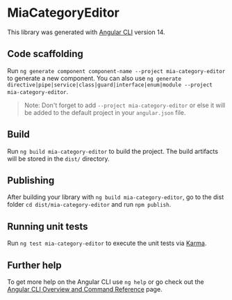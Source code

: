 # MiaCategoryEditor

This library was generated with [Angular CLI](https://github.com/angular/angular-cli) version 14.

## Code scaffolding

Run `ng generate component component-name --project mia-category-editor` to generate a new component. You can also use `ng generate directive|pipe|service|class|guard|interface|enum|module --project mia-category-editor`.

> Note: Don't forget to add `--project mia-category-editor` or else it will be added to the default project in your `angular.json` file.

## Build

Run `ng build mia-category-editor` to build the project. The build artifacts will be stored in the `dist/` directory.

## Publishing

After building your library with `ng build mia-category-editor`, go to the dist folder `cd dist/mia-category-editor` and run `npm publish`.

## Running unit tests

Run `ng test mia-category-editor` to execute the unit tests via [Karma](https://karma-runner.github.io).

## Further help

To get more help on the Angular CLI use `ng help` or go check out the [Angular CLI Overview and Command Reference](https://angular.io/cli) page.
